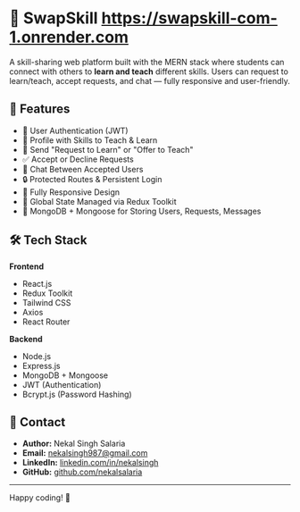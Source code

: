 # 🔄 SwapSkill https://swapskill-com-1.onrender.com
A skill-sharing web platform built with the MERN stack where students can connect with others to **learn and teach** different skills. Users can request to learn/teach, accept requests, and chat — fully responsive and user-friendly.

## 🚀 Features

- 👤 User Authentication (JWT)
- 📄 Profile with Skills to Teach & Learn
- 📨 Send "Request to Learn" or "Offer to Teach"
- ✅ Accept or Decline Requests
- 💬 Chat Between Accepted Users
- 🔒 Protected Routes & Persistent Login
- 📱 Fully Responsive Design
- 🔄 Global State Managed via Redux Toolkit
- 📁 MongoDB + Mongoose for Storing Users, Requests, Messages

## 🛠️ Tech Stack

**Frontend**  
- React.js  
- Redux Toolkit  
- Tailwind CSS  
- Axios  
- React Router

**Backend**  
- Node.js  
- Express.js  
- MongoDB + Mongoose  
- JWT (Authentication)  
- Bcrypt.js (Password Hashing)

## 📧 Contact

- **Author:** Nekal Singh Salaria  
- **Email:** [nekalsingh987@gmail.com](mailto:nekalsingh987@gmail.com)  
- **LinkedIn:** [linkedin.com/in/nekalsingh](https://www.linkedin.com/in/nekalsingh)  
- **GitHub:** [github.com/nekalsalaria](https://github.com/nekalsalaria/nekalsalaria)

---

Happy coding! 🚀
